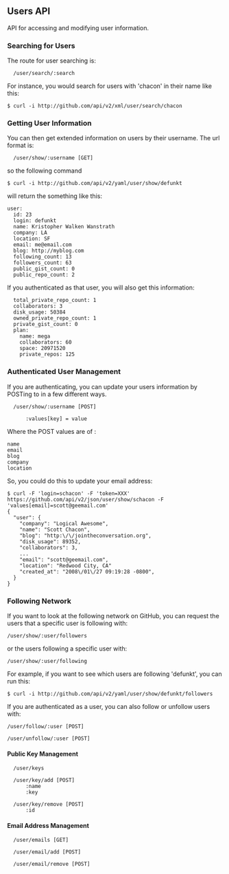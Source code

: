 ## Users API ##

API for accessing and modifying user information.

### Searching for Users ###

The route for user searching is:

	  /user/search/:search

For instance, you would search for users with 'chacon' in their name like this:

	$ curl -i http://github.com/api/v2/xml/user/search/chacon

### Getting User Information ###

You can then get extended information on users by their username.  The url format is:

	  /user/show/:username [GET]

so the following command

	$ curl -i http://github.com/api/v2/yaml/user/show/defunkt

will return the something like this:

	user: 
	  id: 23
	  login: defunkt
	  name: Kristopher Walken Wanstrath
	  company: LA
	  location: SF
	  email: me@email.com
	  blog: http://myblog.com
	  following_count: 13
	  followers_count: 63
	  public_gist_count: 0
	  public_repo_count: 2

If you authenticated as that user, you will also get this information:
	
	  total_private_repo_count: 1
	  collaborators: 3
	  disk_usage: 50384
	  owned_private_repo_count: 1
	  private_gist_count: 0
	  plan: 
	    name: mega
	    collaborators: 60
	    space: 20971520
	    private_repos: 125

	
### Authenticated User Management ###

If you are authenticating, you can update your users information by POSTing to in a few different ways.

	  /user/show/:username [POST]

	      :values[key] = value

Where the POST values are of :

	name
	email
	blog
	company
	location

So, you could do this to update your email address:

	$ curl -F 'login=schacon' -F 'token=XXX' https://github.com/api/v2/json/user/show/schacon -F 'values[email]=scott@geemail.com'
	{
	  "user": {
	    "company": "Logical Awesome",
	    "name": "Scott Chacon",
	    "blog": "http:\/\/jointheconversation.org",
	    "disk_usage": 89352,
	    "collaborators": 3,
	    ...
	    "email": "scott@geemail.com",
	    "location": "Redwood City, CA"
	    "created_at": "2008\/01\/27 09:19:28 -0800",
	  }
	}


### Following Network ###

If you want to look at the following network on GitHub, you can request the users that a specific user is following with:

	/user/show/:user/followers

or the users following a specific user with:

	/user/show/:user/following

For example, if you want to see which users are following 'defunkt', you can run this:

	$ curl -i http://github.com/api/v2/yaml/user/show/defunkt/followers

If you are authenticated as a user, you can also follow or unfollow users with:

	/user/follow/:user [POST]

	/user/unfollow/:user [POST]


#### Public Key Management ####

	  /user/keys

	  /user/key/add [POST]
	      :name
	      :key

	  /user/key/remove [POST]
	      :id

#### Email Address Management ####

	  /user/emails [GET]

	  /user/email/add [POST]

	  /user/email/remove [POST]
